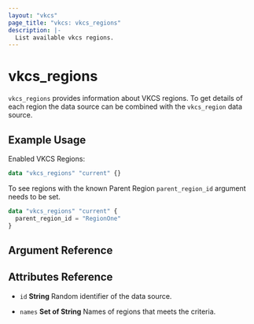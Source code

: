 ```yaml
---
layout: "vkcs"
page_title: "vkcs: vkcs_regions"
description: |-
  List available vkcs regions.
---
```


# vkcs_regions

`vkcs_regions` provides information about VKCS regions. To get details of each region the data source can be combined with the `vkcs_region` data source.

## Example Usage

Enabled VKCS Regions:
```terraform
data "vkcs_regions" "current" {}
```

To see regions with the known Parent Region `parent_region_id` argument needs to be set.
```terraform
data "vkcs_regions" "current" {
  parent_region_id = "RegionOne"
}
```

## Argument Reference

## Attributes Reference
- `id` **String** Random identifier of the data source.

- `names` <strong>Set of </strong>**String** Names of regions that meets the criteria.


